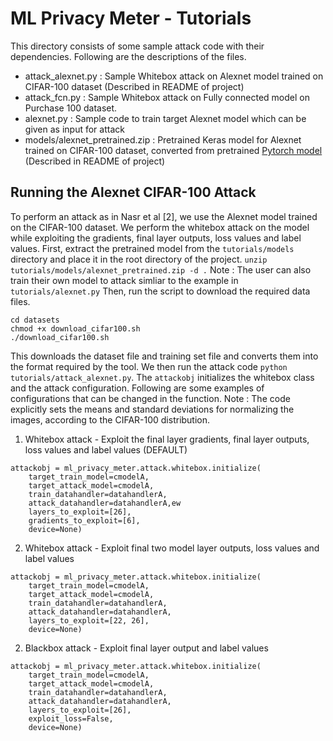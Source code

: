 # ML Privacy Meter - Tutorials
This directory consists of some sample attack code with their dependencies.
Following are the descriptions of the files.
- attack_alexnet.py : Sample Whitebox attack on Alexnet model trained on CIFAR-100 dataset (Described in README of project)
- attack_fcn.py : Sample Whitebox attack on Fully connected model on Purchase 100 dataset.
- alexnet.py : Sample code to train target Alexnet model which can be given as input for attack
- models/alexnet_pretrained.zip	: Pretrained Keras model for Alexnet trained on CIFAR-100 dataset, converted from pretrained [Pytorch model](https://github.com/bearpaw/pytorch-classification#pretrained-models) (Described in README of project)

## Running the Alexnet CIFAR-100 Attack
To perform an attack as in Nasr et al [2], we use the Alexnet model trained on the CIFAR-100 dataset. We perform the whitebox attack on the model while exploiting the gradients, final layer outputs, loss values and label values.
First, extract the pretrained model from the `tutorials/models` directory and place it in the root directory of the project. `unzip tutorials/models/alexnet_pretrained.zip -d .`
Note : The user can also train their own model to attack simliar to the example in `tutorials/alexnet.py`
Then, run the script to download the required data files.
```
cd datasets
chmod +x download_cifar100.sh
./download_cifar100.sh
```
This downloads the dataset file and training set file and converts them into the format required by the tool.
We then run the attack code `python tutorials/attack_alexnet.py`. 
The `attackobj` initializes the whitebox class and the attack configuration. Following are some examples of configurations that can be changed in the function.
Note : The code explicitly sets the means and standard deviations for normalizing the images, according to the CIFAR-100 distribution.
1. Whitebox attack - Exploit the final layer gradients, final layer outputs, loss values and label values (DEFAULT)
```
attackobj = ml_privacy_meter.attack.whitebox.initialize(
    target_train_model=cmodelA,
    target_attack_model=cmodelA,
    train_datahandler=datahandlerA,
    attack_datahandler=datahandlerA,ew
    layers_to_exploit=[26],
    gradients_to_exploit=[6],
    device=None)
```
2. Whitebox attack - Exploit final two model layer outputs, loss values and label values
```
attackobj = ml_privacy_meter.attack.whitebox.initialize(
    target_train_model=cmodelA,
    target_attack_model=cmodelA,
    train_datahandler=datahandlerA,
    attack_datahandler=datahandlerA,
    layers_to_exploit=[22, 26],
    device=None)
```
2. Blackbox attack - Exploit final layer output and label values
```
attackobj = ml_privacy_meter.attack.whitebox.initialize(
    target_train_model=cmodelA,
    target_attack_model=cmodelA,
    train_datahandler=datahandlerA,
    attack_datahandler=datahandlerA,
    layers_to_exploit=[26],
	exploit_loss=False,
    device=None)
```
